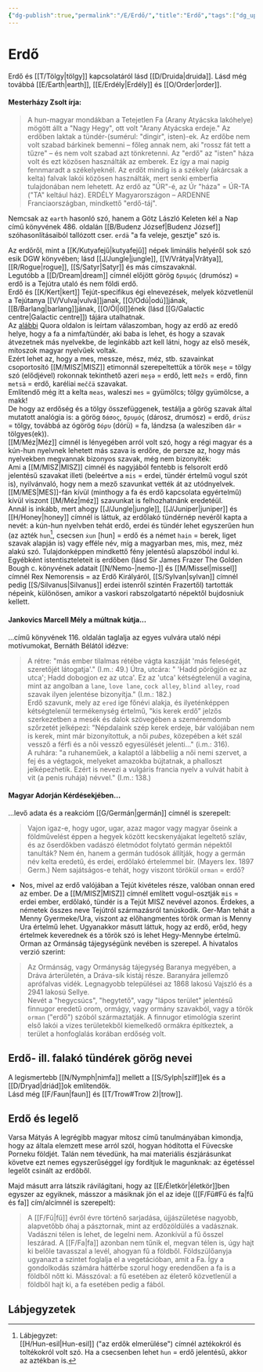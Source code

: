 ```yaml
---
{"dg-publish":true,"permalink":"/E/Erdő/","title":"Erdő","tags":["dg_uploaded"],"created":"2023-11-13T05:47","updated":"2023-11-13T05:47"}
---
```



# Erdő

Erdő és [[T/Tölgy\|tölgy]] kapcsolatáról lásd [[D/Druida\|druida]]. Lásd még továbbá [[E/Earth\|earth]], [[E/Erdély\|Erdély]] és [[O/Order\|order]].  

#### Mesterházy Zsolt írja:  

> A hun-magyar mondákban a Tetejetlen Fa (Arany Atyácska lakóhelye) mögött állt a "Nagy Hegy", ott volt "Arany Atyácska erdeje." Az erdőben laktak a tündér-(sumérul: "dingir", isten)-ek. Az erdőbe nem volt szabad bárkinek bemenni – főleg annak nem, aki "rossz fát tett a tűzre" – és nem volt szabad azt tönkretenni. Az "erdő" az "isten" háza volt és ezt közösen használták az emberek. Ez így a mai napig fennmaradt a székelyeknél. Az erdőt mindig is a székely (akárcsak a kelta) falvak lakói közösen használták, mert senki emberfia tulajdonában nem lehetett. Az erdő az "ÚR"-é, az Úr "háza" = ÚR-TA ("TA" keltául ház). ERDÉLY Magyarországon – ARDENNE Franciaországban, mindkettő "erdő-táj".  

Nemcsak az `earth` hasonló szó, hanem a Götz László Keleten kél a Nap című könyvének 486. oldalán [[B/Budenz József\|Budenz József]] szóhasonlításaiból tallózott cser. `erdä` "a fa veleje, gesztje" szó is.  

Az erdőről, mint a [[K/Kutyafejű\|kutyafejű]] népek liminális helyéről sok szó esik DGW könyvében; lásd [[J/Jungle\|jungle]], [[V/Vrâtya\|Vrâtya]], [[R/Rogue\|rogue]], [[S/Satyr\|Satyr]] és más címszavaknál.  
Legutóbb a [[D/Dream\|dream]] címnél előjött görög `δρυµός` (drumósz) = erdő is a Tejútra utaló és nem földi erdő.  
Erdő és [[K/Kert\|kert]] Tejút-specifikus égi elnevezések, melyek közvetlenül a Tejútanya [[V/Vulva\|vulvá]]janak, [[O/Odú\|odú]]jának, [[B/Barlang\|barlang]]jának, [[O/Öl\|öl]]ének (lásd [[G/Galactic centre\|Galactic centre]]) tájára utalhatnak.  
Az [alábbi](https://qr.ae/pNr3PT) Quora oldalon is leírtam válaszomban, hogy az erdő az eredő helye, hogy a fa a nimfa/tündér, aki baba is lehet, és hogy a szavak átvezetnek más nyelvekbe, de leginkább azt kell látni, hogy az első mesék, mítoszok magyar nyelvűek voltak.  
Ezért lehet az, hogy a mes, messze, mész, méz, stb. szavainkat csoportosító [[M/MISZ\|MISZ]] etimonnál szerepeltettük a török `meşe` = tölgy szó (elődjével) rokonnak tekinthető azeri `meşə` = erdő, lett `mežs` = erdő, finn `metsä` = erdő, karéliai `meččä` szavakat.  
Említendő még itt a kelta `meas`, waleszi `mes` = gyümölcs; tölgy gyümölcse, a makk!  
De hogy az erdőség és a tölgy összefüggenek, testálja a görög szavak által mutatott analógia is: a görög `δάσος`, `δρυµός` (dárosz, drumósz) = erdő, `drüsz` = tölgy, továbbá az ógörög `δόρυ` (dórü) = fa, lándzsa (a walesziben `dâr` = tölgyes(ek)).  
[[M/Méz\|Méz]] címnél is lényegében arról volt szó, hogy a régi magyar és a kún-hun nyelvnek lehetett más szava is erdőre, de persze az, hogy más nyelvekben megvannak bizonyos szavak, még nem bizonyíték:  
Ami a [[M/MISZ\|MISZ]] címnél és nagyjából fentebb is felsorolt erdő jelentésű szavakat illeti (beleértve a `mis` = erdei, tündér értelmű vogul szót is), nyilvánvaló, hogy nem a mező szavunkat vették át az utódnyelvek. [[M/MES\|MES]]-fán kívül (minthogy a fa és erdő kapcsolata egyértelmű) kívül viszont [[M/Méz\|méz]] szavunkat is felhozhatnánk eredetéül.  
Annál is inkább, mert ahogy [[J/Jungle\|jungle]], [[J/Juniper\|juniper]] és [[H/Honey\|honey]] címnél is láttuk, az erdőlakó tündérnép nevéről kapta a nevét: a kún-hun nyelvben tehát erdő, erdei és tündér lehet egyszerűen hun (az azték `hun`[^1], csecsen `ẋun` \[hun\] = erdő és a német `hain` = berek, liget szavak alapján is) vagy efféle név, míg a magyarban mes, mis, mez, méz alakú szó. Tulajdonképpen mindkettő fény jelentésű alapszóból indul ki.  
Egyébként istentiszteleteit is erdőben (lásd Sir James Frazer The Golden Bough c. könyvének adatait [[N/Nemo-\|nemo-]] és [[M/Missel\|missel]] címnél Rex Nemorensis = az Erdő Királyáról, [[S/Sylvan\|sylvan]] címnél pedig [[S/Silvanus\|Silvanus]] erdei istenről szintén Frazertől) tartották népeink, különösen, amikor a vaskori rabszolgatartó népektől bujdosniuk kellett.  

#### Jankovics Marcell Mély a múltnak kútja...

...című könyvének 116. oldalán taglalja az egyes vulvára utaló népi motívumokat, Bernáth Bélától idézve:  
> A rétre: "más ember tilalmas rétébe vágta kaszáját 'más feleségét, szeretőjét látogatja'." (I.m.: 49.) Útra, utcára: " 'Hadd pörögjön ez az utca'; Hadd dobogjon ez az utca'. Ez az 'utca' kétségtelenül a vagina, mint az angolban a `lane`, `love lane`, `cock alley`, `blind alley`, `road` szavak ilyen jelentése bizonyítja." (I.m.: 182.)  
> Erdő szavunk, mely az `ered` ige főnévi alakja, és ilyeténképpen kétségtelenül termékenység értelmű, "kis kerek erdő" jelzős szerkezetben a mesék és dalok szövegében a szeméremdomb szőrzetét jelképezi: "Népdalaink szép kerek erdeje, bár valójában nem is kerek, mint már bizonyítottuk, a női *pubes*, közepében a két szál vessző a férfi és a női vessző egyesülését jelenti..." (i.m.: 316).  
> A ruhára: "a ruhaneműek, a kalaptól a lábbeliig a női nemi szervet, a fej és a végtagok, melyeket amazokba bújtatnak, a phalloszt jelképezhetik. Ezért is nevezi a vulgáris francia nyelv a vulvát habit à vit (a penis ruhája) névvel." (I.m.: 138.)  

#### Magyar Adorján Kérdésekjében...

...levő adata és a reakcióm [[G/Germán\|germán]] címnél is szerepelt:  
> Vajon igaz-e, hogy ugor, ugar, azaz magor vagy magyar őseink a földművelést éppen a hegyek között kecskenyájakat legeltető szláv, és az őserdőkben vadászó életmódot folytató germán népektől tanulták? Nem én, hanem a germán tudósok állítják, hogy a germán név kelta eredetű, és erdei, erdőlakó értelemmel bír. (Mayers lex. 1897 Germ.) Nem sajátságos-e tehát, hogy viszont törökül `orman` = erdő?  
- Nos, mivel az erdő valójában a Tejút kivételes része, valóban onnan ered az ember. De a [[M/MISZ\|MISZ]] címnél említett vogul-osztják `mis` = erdei ember, erdőlakó, tündér is a Tejút MISZ nevével azonos. Érdekes, a németek összes neve Tejútról származásról tanúskodik. Ger-Man tehát a Menny Gyermeke/Ura, viszont az előhangmentes török orman is Menny Ura értelmű lehet. Ugyanakkor másutt láttuk, hogy az erdő, erőd, hegy értelmek keverednek és a török szó is lehet Hegy-Mennybe értelmű. <br/>
Orman az Ormánság tájegységünk nevében is szerepel. A hivatalos verzió szerint:  
> Az Ormánság, vagy Ormányság tájegység Baranya megyében, a Dráva árterületén, a Dráva-sík kistáj része. Baranyára jellemző aprófalvas vidék. Legnagyobb települései az 1868 lakosú Vajszló és a 2941 lakosú Sellye.  
> Nevét a "hegycsúcs", "hegytető", vagy "lápos terület" jelentésű finnugor eredetű orom, ormágy, vagy ormány szavakból, vagy a török `orman` ("erdő") szóból származtatják. A finnugor etimológia szerint első lakói a vizes területekből kiemelkedő ormákra építkeztek, a terület a honfoglalás korában erdőség volt.  

## Erdő- ill. falakó tündérek görög nevei

A legismertebb [[N/Nymph\|nimfa]] mellett a [[S/Sylph\|szilf]]ek és a [[D/Dryad\|driád]]ok említendők.  
Lásd még [[F/Faun\|faun]] és [[T/Trow#Trow 2)\|trow]].  

## Erdő és legelő

Varsa Mátyás A legrégibb magyar mítosz című tanulmányában kimondja, hogy az általa elemzett mese arról szól, hogyan hódította el Füvecske Porneku földjét. Talán nem tévedünk, ha mai materiális észjárásunkat követve ezt nemes egyszerűséggel így fordítjuk le magunknak: az égetéssel legelőt csinált az erdőből.  

Majd másutt arra látszik rávilágítani, hogy az [[E/Életkör\|életkör]]ben egyszer az egyiknek, másszor a másiknak jön el az ideje ([[F/Fű#Fű és fa\|fű és fa]] cím/alcímnél is szerepelt):  
> A [[F/Fű\|fű]] évről évre történő sarjadása, újjászületése nagyobb, alapvetőbb óhaj a pásztornak, mint az erdőzöldülés a vadásznak. Vadászni télen is lehet, de legelni nem. Azonkívül a fű ősszel leszárad. A [[F/Fa\|fa]] azonban nem tűnik el, megvan télen is, úgy hajt ki belőle tavasszal a levél, ahogyan fű a földből. Földszülőanyja ugyanazt a szintet foglalja el a vegetációban, amit a Fa. Így a gondolkodás számára háttérbe szorul hogy eredendően a fa is a földből nőtt ki. Másszóval: a fű esetében az életerő közvetlenül a földből hajt ki, a fa esetében pedig a fából.  

## Lábjegyzetek

[^1]: Lábjegyzet:  
[[H/Hun-esil\|Hun-esil]] ("az erdők elmerülése") címnél aztékokról és toltékokról volt szó. Ha a csecsenben lehet `hun` = erdő jelentésű, akkor az aztékban is.  